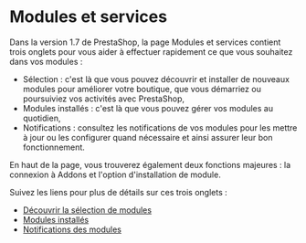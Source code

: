 # Modules et services

Dans la version 1.7 de PrestaShop, la page Modules et services contient trois onglets pour vous aider à effectuer rapidement ce que vous souhaitez dans vos modules :

* Sélection : c'est là que vous pouvez découvrir et installer de nouveaux modules pour améliorer votre boutique, que vous démarriez ou poursuiviez vos activités avec PrestaShop,
* Modules installés : c'est là que vous pouvez gérer vos modules au quotidien,
* Notifications : consultez les notifications de vos modules pour les mettre à jour ou les configurer quand nécessaire et ainsi assurer leur bon fonctionnement.

En haut de la page, vous trouverez également deux fonctions majeures : la connexion à Addons et l'option d'installation de module.

Suivez les liens pour plus de détails sur ces trois onglets :

* [Découvrir la sélection de modules](selection-modules.md)
* [Modules installés](modules-installes.md)
* [Notifications des modules](notifications-modules.md)
